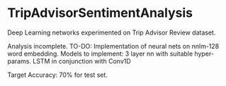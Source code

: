 # TripAdvisorSentimentAnalysis
Deep Learning networks experimented on Trip Advisor Review dataset. 

Analysis incomplete. 
TO-DO: 
Implementation of neural nets on nnlm-128 word embedding. 
  Models to implement: 
    3 layer nn with suitable hyper-params. 
    LSTM in conjunction with Conv1D 
    
Target Accuracy: 70% for test set. 

